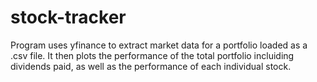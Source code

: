 # stock-tracker
Program uses yfinance to extract market data for a portfolio loaded as a .csv file.
It then plots the performance of the total portfolio incluiding dividends paid, as well as the performance of each individual stock.
